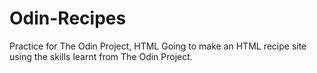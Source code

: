 # Odin-Recipes
Practice for The Odin Project, HTML
Going to make an HTML recipe site using the skills learnt from The Odin Project.
